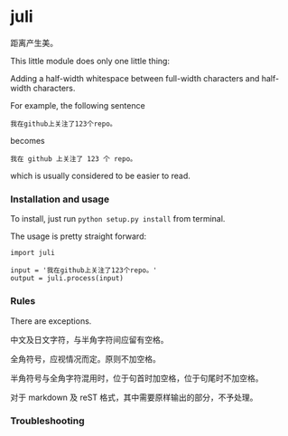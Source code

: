 # juli

距离产生美。

This little module does only one little thing:

Adding a half-width whitespace between full-width characters and half-width characters.

For example, the following sentence

```
我在github上关注了123个repo。
```

becomes

```
我在 github 上关注了 123 个 repo。
```

which is usually considered to be easier to read.


### Installation and usage

To install, just run `python setup.py install` from terminal.

The usage is pretty straight forward:

```
import juli

input = '我在github上关注了123个repo。'
output = juli.process(input)
```

### Rules

There are exceptions.

中文及日文字符，与半角字符间应留有空格。

全角符号，应视情况而定。原则不加空格。

半角符号与全角字符混用时，位于句首时加空格，位于句尾时不加空格。

对于 markdown 及 reST 格式，其中需要原样输出的部分，不予处理。


### Troubleshooting

